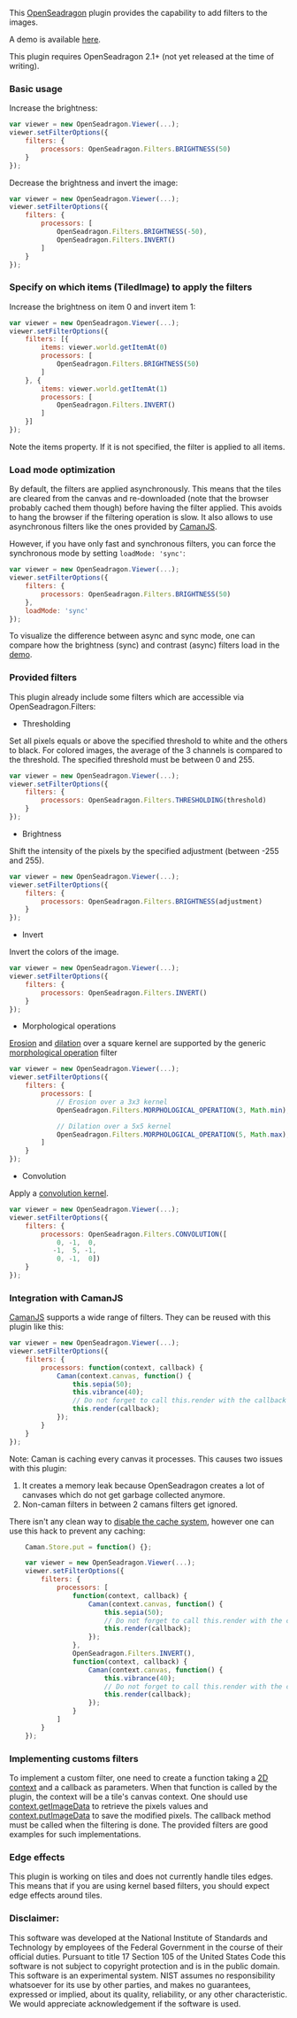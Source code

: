This [OpenSeadragon](http://openseadragon.github.io/) plugin provides 
the capability to add filters to the images.

A demo is available [here](http://nist-isg.github.io/OpenSeadragonFiltering/).

This plugin requires OpenSeadragon 2.1+ (not yet released at the time of writing).

### Basic usage

Increase the brightness:
`````javascript
var viewer = new OpenSeadragon.Viewer(...);
viewer.setFilterOptions({
    filters: {
        processors: OpenSeadragon.Filters.BRIGHTNESS(50)
    }
});
`````

Decrease the brightness and invert the image:
`````javascript
var viewer = new OpenSeadragon.Viewer(...);
viewer.setFilterOptions({
    filters: {
        processors: [
            OpenSeadragon.Filters.BRIGHTNESS(-50),
            OpenSeadragon.Filters.INVERT()
        ]
    }
});
`````

### Specify on which items (TiledImage) to apply the filters

Increase the brightness on item 0 and invert item 1:
`````javascript
var viewer = new OpenSeadragon.Viewer(...);
viewer.setFilterOptions({
    filters: [{
        items: viewer.world.getItemAt(0)
        processors: [
            OpenSeadragon.Filters.BRIGHTNESS(50)
        ]
    }, {
        items: viewer.world.getItemAt(1)
        processors: [
            OpenSeadragon.Filters.INVERT()
        ]
    }]
});
`````
Note the items property. If it is not specified, the filter is applied to all
items.

### Load mode optimization

By default, the filters are applied asynchronously. This means that the tiles are
cleared from the canvas and re-downloaded (note that the browser probably cached
them though) before having the filter applied. This avoids to hang the browser
if the filtering operation is slow. It also allows to use asynchronous filters
like the ones provided by [CamanJS](http://camanjs.com).

However, if you have only fast and synchronous filters, you can force the
synchronous mode by setting `loadMode: 'sync'`:

`````javascript
var viewer = new OpenSeadragon.Viewer(...);
viewer.setFilterOptions({
    filters: {
        processors: OpenSeadragon.Filters.BRIGHTNESS(50)
    },
    loadMode: 'sync'
});
`````

To visualize the difference between async and sync mode, one can compare how
the brightness (sync) and contrast (async) filters load in the
[demo](http://nist-isg.github.io/OpenSeadragonFiltering/).

### Provided filters

This plugin already include some filters which are accessible via
OpenSeadragon.Filters:

* Thresholding

Set all pixels equals or above the specified threshold to white and the others
to black. For colored images, the average of the 3 channels is compared to the
threshold. The specified threshold must be between 0 and 255.

`````javascript
var viewer = new OpenSeadragon.Viewer(...);
viewer.setFilterOptions({
    filters: {
        processors: OpenSeadragon.Filters.THRESHOLDING(threshold)
    }
});
`````

* Brightness

Shift the intensity of the pixels by the specified adjustment
(between -255 and 255). 

`````javascript
var viewer = new OpenSeadragon.Viewer(...);
viewer.setFilterOptions({
    filters: {
        processors: OpenSeadragon.Filters.BRIGHTNESS(adjustment)
    }
});
`````

* Invert

Invert the colors of the image.

`````javascript
var viewer = new OpenSeadragon.Viewer(...);
viewer.setFilterOptions({
    filters: {
        processors: OpenSeadragon.Filters.INVERT()
    }
});
`````

* Morphological operations

[Erosion](https://en.wikipedia.org/wiki/Erosion_%28morphology%29)
and [dilation](https://en.wikipedia.org/wiki/Dilation_%28morphology%29)
over a square kernel are supported by the generic
[morphological operation](https://en.wikipedia.org/wiki/Mathematical_morphology)
filter

`````javascript
var viewer = new OpenSeadragon.Viewer(...);
viewer.setFilterOptions({
    filters: {
        processors: [
            // Erosion over a 3x3 kernel
            OpenSeadragon.Filters.MORPHOLOGICAL_OPERATION(3, Math.min),

            // Dilation over a 5x5 kernel
            OpenSeadragon.Filters.MORPHOLOGICAL_OPERATION(5, Math.max),
        ]
    }
});
`````

* Convolution

Apply a [convolution kernel](https://en.wikipedia.org/wiki/Kernel_%28image_processing%29#Convolution).

`````javascript
var viewer = new OpenSeadragon.Viewer(...);
viewer.setFilterOptions({
    filters: {
        processors: OpenSeadragon.Filters.CONVOLUTION([
            0, -1,  0,
           -1,  5, -1,
            0, -1,  0])
    }
});
`````

### Integration with CamanJS

[CamanJS](http://camanjs.com) supports a wide range of filters. They can be
reused with this plugin like this:

`````javascript
var viewer = new OpenSeadragon.Viewer(...);
viewer.setFilterOptions({
    filters: {
        processors: function(context, callback) {
            Caman(context.canvas, function() {
                this.sepia(50);
                this.vibrance(40);
                // Do not forget to call this.render with the callback
                this.render(callback);
            });
        }
    }
});
`````

Note: Caman is caching every canvas it processes. This causes two issues with
this plugin:
1. It creates a memory leak because OpenSeadragon creates a lot of canvases
which do not get garbage collected anymore.
2. Non-caman filters in between 2 camans filters get ignored.

There isn't any clean way to
[disable the cache system](https://github.com/meltingice/CamanJS/issues/185),
however one can use this hack to prevent any caching:

`````javascript
    Caman.Store.put = function() {};

    var viewer = new OpenSeadragon.Viewer(...);
    viewer.setFilterOptions({
        filters: {
            processors: [
                function(context, callback) {
                    Caman(context.canvas, function() {
                        this.sepia(50);
                        // Do not forget to call this.render with the callback
                        this.render(callback);
                    });
                },
                OpenSeadragon.Filters.INVERT(),
                function(context, callback) {
                    Caman(context.canvas, function() {
                        this.vibrance(40);
                        // Do not forget to call this.render with the callback
                        this.render(callback);
                    });
                }
            ]
        }
    });
`````

### Implementing customs filters

To implement a custom filter, one need to create a function taking a
[2D context](https://developer.mozilla.org/en-US/docs/Web/API/CanvasRenderingContext2D)
and a callback as parameters. When that function is called by the plugin,
the context will be a tile's canvas context. One should use
[context.getImageData](https://developer.mozilla.org/en-US/docs/Web/API/CanvasRenderingContext2D/getImageData)
to retrieve the pixels values and
[context.putImageData](https://developer.mozilla.org/en-US/docs/Web/API/CanvasRenderingContext2D/putImageData)
to save the modified pixels.
The callback method must be called when the filtering is done. The provided
filters are good examples for such implementations.

### Edge effects

This plugin is working on tiles and does not currently handle tiles edges.
This means that if you are using kernel based filters, you should expect
edge effects around tiles.

### Disclaimer:

This software was developed at the National Institute of Standards and
Technology by employees of the Federal Government in the course of
their official duties. Pursuant to title 17 Section 105 of the United
States Code this software is not subject to copyright protection and is
in the public domain. This software is an experimental system. NIST assumes
no responsibility whatsoever for its use by other parties, and makes no
guarantees, expressed or implied, about its quality, reliability, or
any other characteristic. We would appreciate acknowledgement if the
software is used.
